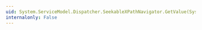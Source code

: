 ```yaml
---
uid: System.ServiceModel.Dispatcher.SeekableXPathNavigator.GetValue(System.Int64)
internalonly: False
---
```

